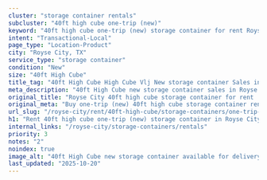 ```yaml
---
cluster: "storage container rentals"
subcluster: "40ft high cube one-trip (new)"
keyword: "40ft high cube one-trip (new) storage container for rent Royse City, TX"
intent: "Transactional-Local"
page_type: "Location-Product"
city: "Royse City, TX"
service_type: "storage container"
condition: "New"
size: "40ft High Cube"
title_tag: "40ft High Cube High Cube Vlj New storage container Sales in Royse City | LC Container"
meta_description: "40ft High Cube new storage container sales in Royse City. High cube containers with extra height. Fast delivery, competitive pricing. Serving storage containers area. Quote ID: 42W. Call (214) 524-4168 for your free quote today."
original_title: "Royse City 40ft high cube storage container for rent | LC"
original_meta: "Buy one-trip (new) 40ft high cube storage container rent with local delivery in Royse City, TX. LC Container — local Since 2003. Request a fast quote today."
url_slug: "/royse-city/rent/40ft-high-cube/storage-containers/one-trip-new"
h1: "Rent 40ft high cube one-trip (new) storage container in Royse City"
internal_links: "/royse-city/storage-containers/rentals"
priority: 3
notes: "2"
noindex: true
image_alt: "40ft High Cube new storage container available for delivery in Royse City"
last_updated: "2025-10-20"
---
```


<!-- TODO: Add unique city/inventory copy, images, and internal links here. -->
